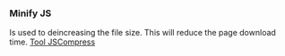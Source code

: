 ### Minify JS
Is used to deincreasing the file size. This will reduce the page download time.
[Tool JSCompress](https://jscompress.com/)
